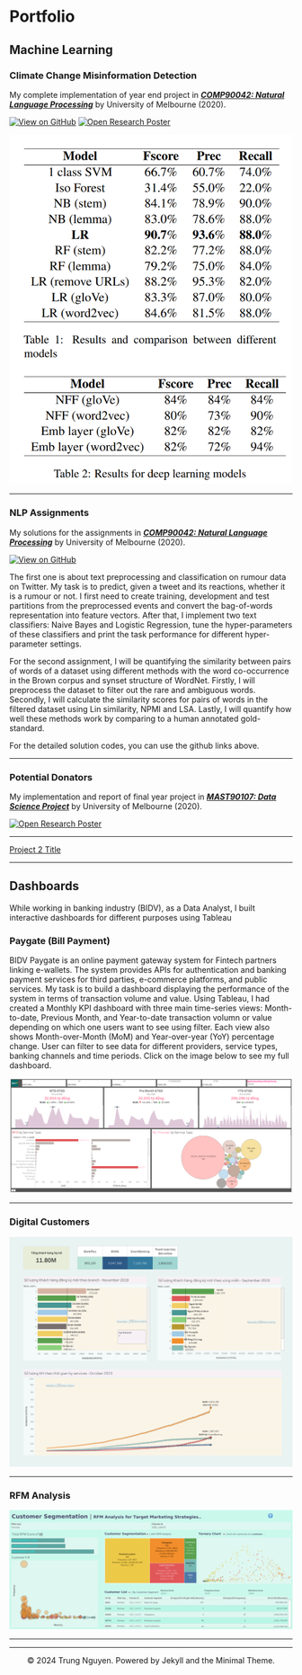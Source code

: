 # Portfolio

## Machine Learning

### Climate Change Misinformation Detection

My complete implementation of year end project in [***COMP90042: Natural Language Processing***](https://handbook.unimelb.edu.au/2020/subjects/comp90042) by University of Melbourne (2020).

[![View on GitHub](https://img.shields.io/badge/GitHub-View_on_GitHub-blue?logo=GitHub)](https://github.com/nghetrung/climate-change-fake-news)
[![Open Research Poster](https://img.shields.io/badge/PDF-Open_Research_Poster-blue?logo=adobe-acrobat-reader&logoColor=white)](pdf/NLP_project.pdf)

<center><img src="images/nlp_results.png"/></center>

---
### NLP Assignments

My solutions for the assignments in [***COMP90042: Natural Language Processing***](https://handbook.unimelb.edu.au/2020/subjects/comp90042) by University of Melbourne (2020).

[![View on GitHub](https://img.shields.io/badge/GitHub-View_on_GitHub-blue?logo=GitHub)](https://github.com/nghetrung/COMP90042)

The first one is about text preprocessing and classification on rumour data on Twitter. My task is to predict, given a tweet and its reactions, whether it is a rumour or not. I first need to create training, development and test partitions from the preprocessed events and convert the bag-of-words representation into feature vectors. After that, I implement two text classifiers: Naive Bayes and Logistic Regression, tune the hyper-parameters of these classifiers and print the task performance for different hyper-parameter settings.

For the second assignment, I will be quantifying the similarity between pairs of words of a dataset using different methods with the word co-occurrence in the Brown corpus and synset structure of WordNet. Firstly, I will preprocess the dataset to filter out the rare and ambiguous words. Secondly, I will calculate the similarity scores for pairs of words in the filtered dataset using Lin similarity, NPMI and LSA. Lastly, I will quantify how well these methods work by comparing to a human annotated gold-standard.

For the detailed solution codes, you can use the github links above.

---
### Potential Donators
My implementation and report of final year project in [***MAST90107: Data Science Project***](https://handbook.unimelb.edu.au/2020/subjects/mast90107) by University of Melbourne (2020).

[![Open Research Poster](https://img.shields.io/badge/PDF-Open_Research_Poster-blue?logo=adobe-acrobat-reader&logoColor=white)](pdf/Industry_Project__Final_Report_G14.pdf)

---
[Project 2 Title](/pdf/sample_presentation.pdf)

---
## Dashboards
While working in banking industry (BIDV), as a Data Analyst, I built interactive dashboards for different purposes using Tableau 
### Paygate (Bill Payment)
BIDV Paygate is an online payment gateway system for Fintech partners linking e-wallets. The system provides APIs for authentication and banking payment services for third parties, e-commerce platforms, and public services.
My task is to build a dashboard displaying the performance of the system in terms of transaction volume and value. Using Tableau, I had created a Monthly KPI dashboard with three main time-series views: Month-to-date, Previous Month, and Year-to-date transaction volumn or value depending on which one users want to see using filter. Each view also shows Month-over-Month (MoM) and Year-over-year (YoY) percentage change. User can filter to see data for different providers, service types, banking channels and time periods. Click on the image below to see my full dashboard.
<center><a href="https://public.tableau.com/views/ThanhtonhanPaygate/DetailDashboard?:language=en-US&:sid=&:display_count=n&:origin=viz_share_link"><img src="images/Monthly KPI dashboard.png"/></a></center>

---
### Digital Customers
<center><a href="https://public.tableau.com/views/DigitalCustomers/DigitalCustomer?:language=en-US&:sid=&:display_count=n&:origin=viz_share_link"><img src="images/Digital Customer.png"/></a></center>

---
### RFM Analysis
<center><a href="https://public.tableau.com/views/RFMCustomers/Dashboard1?:language=en-US&:sid=&:display_count=n&:origin=viz_share_link"><img src="images/RFM Dashboard.png"/></a></center>

---

---
<center>© 2024 Trung Nguyen. Powered by Jekyll and the Minimal Theme.</center>
